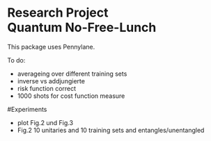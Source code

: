 # Research Project<br>Quantum No-Free-Lunch

This package uses Pennylane.


To do:
- averageing over different training sets
- inverse vs addjungierte
- risk function correct
- 1000 shots for cost function measure



#Experiments
- plot Fig.2 und Fig.3
- Fig.2  10 unitaries and 10 training sets and entangles/unentangled
